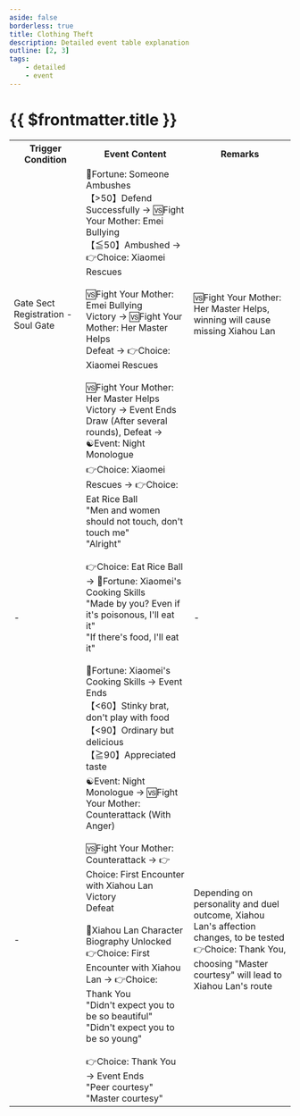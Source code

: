 ```yaml
---
aside: false
borderless: true
title: Clothing Theft
description: Detailed event table explanation
outline: [2, 3]
tags:
    - detailed
    - event
---
```


# {{ $frontmatter.title }}

<Table class="timeline-table">
    <tr class="timeline-header">
        <th>Trigger Condition</th>
        <th>Event Content</th>
        <th>Remarks</th>
    </tr>
	<tr>
		<td>Gate Sect Registration - Soul Gate</td>
		<td>
			<span title="Fist and Palm Positive Correction">🎲Fortune: Someone Ambushes</span> <br>
			【>50】Defend Successfully → 🆚Fight Your Mother: Emei Bullying<br>
			【≦50】Ambushed → 👉Choice: Xiaomei Rescues<br>
			<br>
			🆚Fight Your Mother: Emei Bullying <br>
			<span title="Martial Arts+2">Victory → 🆚Fight Your Mother: Her Master Helps</span> <br>
			Defeat → 👉Choice: Xiaomei Rescues <br>
			<br>
			🆚Fight Your Mother: Her Master Helps <br>
			<span title="Martial Arts+2">Victory → Event Ends</span> <br>
			Draw (After several rounds), Defeat → ☯Event: Night Monologue <br>
		</td>
		<td>🆚Fight Your Mother: Her Master Helps, winning will cause missing Xiahou Lan</td>
	</tr>
	<tr>
		<td>-</td>
		<td>
			👉Choice: Xiaomei Rescues → 👉Choice: Eat Rice Ball <br>
			<span title="Morality+2, Xiaomei+1, Affection-5">"Men and women should not touch, don't touch me"</span> <br>
			<span title="Morality-1, Xiaomei+1, Change of Heart+4">"Alright"</span> <br>
			<br>
			👉Choice: Eat Rice Ball → 🎲Fortune: Xiaomei's Cooking Skills <br>
			<span title="Xiaomei+2, Change of Heart+1">"Made by you? Even if it's poisonous, I'll eat it"</span> <br>
			<span title="Xiaomei+1">"If there's food, I'll eat it"</span> <br>
			<br>
			🎲Fortune: Xiaomei's Cooking Skills → Event Ends <br>
			【<60】Stinky brat, don't play with food <br>
			<span title="Xiaomei+1">【<90】Ordinary but delicious</span> <br>
			<span title="Forging+5">【≧90】Appreciated taste</span> <br>
		</td>
		<td>-</td>
	</tr>
	<tr>
		<td>-</td>
		<td>
			<span title="Affection-10">☯Event: Night Monologue → 🆚Fight Your Mother: Counterattack (With Anger)</span> <br>
			<br>
			🆚Fight Your Mother: Counterattack → 👉Choice: First Encounter with Xiahou Lan<br>
			<span title="Affection+10, Martial Arts+2">Victory</span> <br>
			Defeat <br>
			<br>
			📖Xiahou Lan Character Biography Unlocked<br>
			👉Choice: First Encounter with Xiahou Lan → 👉Choice: Thank You <br>
			<span title="Change of Heart+5">"Didn't expect you to be so beautiful"</span> <br>
			<span title="Xiahou Lan+1">"Didn't expect you to be so young"</span> <br>
			<br>
			👉Choice: Thank You → Event Ends <br>
			<span title="Secret Book 'White Ape Reaching Arm Fist'">"Peer courtesy"</span> <br>
			<span title="Social Skills-2, Xiahou Lan+10, Affection+50, Unlock Soul Forest">"Master courtesy"</span> <br>
		</td>
		<td>
			Depending on personality and duel outcome, Xiahou Lan's affection changes, to be tested <br>
			👉Choice: Thank You, choosing "Master courtesy" will lead to Xiahou Lan's route <br>
		</td>
	</tr>
</table>
